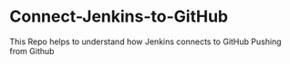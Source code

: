 # Connect-Jenkins-to-GitHub
This Repo helps to understand how Jenkins connects to GitHub
Pushing from Github
